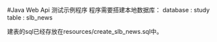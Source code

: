 #Java Web Api 测试示例程序
程序需要搭建本地数据库：
database : study
table : slb_news

建表的sql已经存放在resources/create_slb_news.sql中。